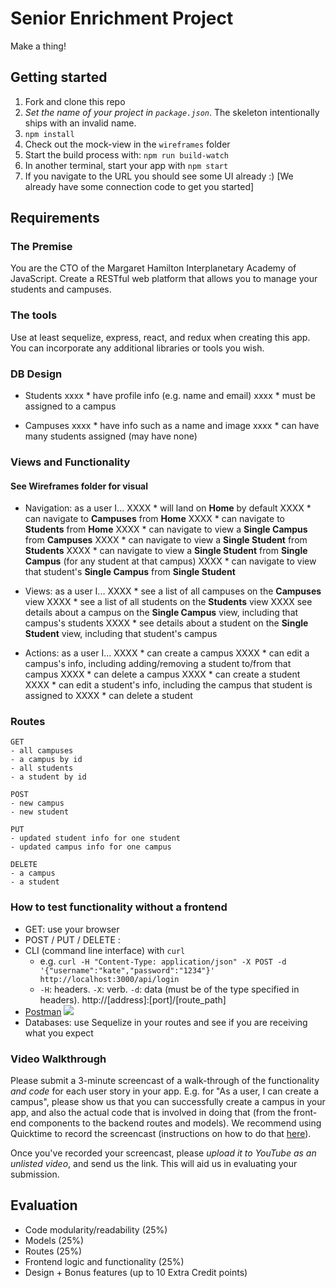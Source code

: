 # Senior Enrichment Project

Make a thing!

## Getting started

1. Fork and clone this repo
2. *Set the name of your project in `package.json`*. The skeleton intentionally ships with an invalid name.
3. `npm install`
4. Check out the mock-view in the `wireframes` folder
5. Start the build process with: `npm run build-watch`
6. In another terminal, start your app with `npm start`
7. If you navigate to the URL you should see some UI already :) [We already have some connection code to get you started]

## Requirements

### The Premise

You are the CTO of the Margaret Hamilton Interplanetary Academy of JavaScript. Create a RESTful web platform that allows you to manage your students and campuses.

### The tools

Use at least sequelize, express, react, and redux when creating this app. You can incorporate any additional libraries or tools you wish.

### DB Design

- Students
  xxxx * have profile info (e.g. name and email)
  xxxx * must be assigned to a campus

- Campuses
  xxxx * have info such as a name and image
  xxxx * can have many students assigned (may have none)

### Views and Functionality
#### See Wireframes folder for visual

- Navigation: as a user I...
  XXXX * will land on **Home** by default
  XXXX * can navigate to **Campuses** from **Home**
  XXXX * can navigate to **Students** from **Home**
  XXXX * can navigate to view a **Single Campus** from **Campuses**
  XXXX * can navigate to view a **Single Student** from **Students**
  XXXX * can navigate to view a **Single Student** from **Single Campus** (for any student at that campus)
  XXXX * can navigate to view that student's **Single Campus** from **Single Student**

- Views: as a user I...
  XXXX * see a list of all campuses on the **Campuses** view 
  XXXX * see a list of all students on the **Students** view
  XXXX see details about a campus on the **Single Campus** view, including that campus's students
  XXXX * see details about a student on the **Single Student** view, including that student's campus

- Actions: as a user I...
  XXXX * can create a campus
  XXXX * can edit a campus's info, including adding/removing a student to/from that campus
  XXXX * can delete a campus
  XXXX * can create a student
  XXXX * can edit a student's info, including the campus that student is assigned to
  XXXX * can delete a student

### Routes

```
GET
- all campuses
- a campus by id
- all students
- a student by id
```

```
POST
- new campus
- new student
```

```
PUT
- updated student info for one student
- updated campus info for one campus
```

```
DELETE
- a campus
- a student
```

### How to test functionality without a frontend
- GET: use your browser
- POST / PUT / DELETE : 
 - CLI (command line interface) with `curl`
   - e.g. `curl -H "Content-Type: application/json" -X POST -d '{"username":"kate","password":"1234"}' http://localhost:3000/api/login`
   - `-H`: headers. `-X`: verb. `-d`: data (must be of the type specified in headers). http://[address]:[port]/[route_path]
 - [Postman](https://www.getpostman.com/)
   ![](https://www.dropbox.com/s/4fk3b90cd0i1a5y/postman_post.png?raw=true)
- Databases: use Sequelize in your routes and see if you are receiving what you expect

### Video Walkthrough
Please submit a 3-minute screencast of a walk-through of the functionality *and code* for each user story in your app. E.g. for "As a user, I can create a campus", please show us that you can successfully create a campus in your app, and also the actual code that is involved in doing that (from the front-end components to the backend routes and models). We recommend using Quicktime to record the screencast (instructions on how to do that [here](https://support.apple.com/kb/PH5882?locale=en_US&viewlocale=en_US)).

Once you've recorded your screencast, please *upload it to YouTube as an unlisted video*, and send us the link. This will aid us in evaluating your submission.

## Evaluation

- Code modularity/readability (25%)
- Models (25%)
- Routes (25%)
- Frontend logic and functionality (25%)
- Design + Bonus features (up to 10 Extra Credit points)

